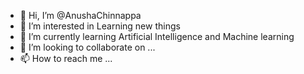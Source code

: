 - 👋 Hi, I’m @AnushaChinnappa
- 👀 I’m interested in Learning new things
- 🌱 I’m currently learning Artificial Intelligence and Machine learning
- 💞️ I’m looking to collaborate on ...
- 📫 How to reach me ...

<!---
AnushaChinnappa/AnushaChinnappa is a ✨ special ✨ repository because its `README.md` (this file) appears on your GitHub profile.
You can click the Preview link to take a look at your changes.
--->
